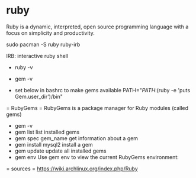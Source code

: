 # ruby
Ruby is a dynamic, interpreted, open source programming language with a focus on simplicity and productivity.

sudo pacman -S ruby ruby-irb

IRB: interactive ruby shell

* ruby -v
* gem -v

* set below in bashrc to make gems available
PATH="$PATH:$(ruby -e 'puts Gem.user_dir')/bin"


= RubyGems =
RubyGems is a package manager for Ruby modules (called gems)
* gem -v
* gem list
list installed gems
* gem spec gem_name
get information about a gem
* gem install mysql2
install a gem
* gem update
update all installed gems
* gem env
Use gem env to view the current RubyGems environment:




= sources =
https://wiki.archlinux.org/index.php/Ruby


